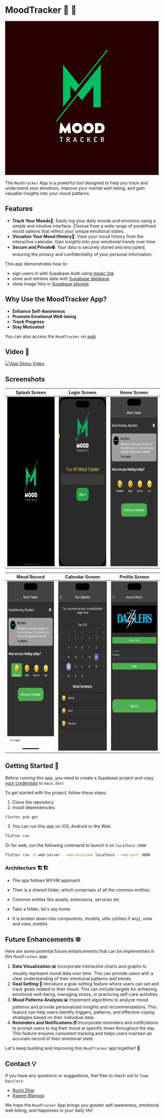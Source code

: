 # MoodTracker 📖 🎯

[![Banner Image](./screenshots/logo.png)](https://moodtracker.flatteredwithflutter.com/)

The `MoodTracker` App is a powerful tool designed to help you track and understand your emotions, improve your mental well-being, and gain valuable insights into your mood patterns.

## Features

- **Track Your Moods📝**: Easily log your daily moods and emotions using a simple and intuitive interface. Choose from a wide range of predefined mood options that reflect your unique emotional states.
- **Visualize Your Mood History📅**: View your mood history from the interactive calendar. Gain insights into your emotional trends over time.
- **Secure and Private🔒**: Your data is securely stored and encrypted, ensuring the privacy and confidentiality of your personal information.

This app demonstrates how to:

- sign users in with Supabase Auth using [magic link](https://supabase.io/docs/reference/dart/auth-signin#sign-in-with-magic-link)
- store and retrieve data with [Supabase database](https://supabase.io/docs/guides/database)
- store image files in [Supabase storage](https://supabase.io/docs/guides/storage)

## Why Use the MoodTracker App?

- **Enhance Self-Awareness**
- **Promote Emotional Well-being**
- **Track Progress**
- **Stay Motivated**

You can also access the `MoodTracker` on [web](https://moodtracker.flatteredwithflutter.com/)

## Video 🎥

[![App Demo Video](https://img.youtube.com/vi/63vYleEf9vw/0.jpg)](https://www.youtube.com/watch?v=63vYleEf9vw)

## Screenshots

| Splash Screen                                                          | Login Screen                                                          | Home Screen                                                          |
| ---------------------------------------------------------------------- | --------------------------------------------------------------------- | -------------------------------------------------------------------- |
| <img src="./screenshots/ss-splash.png" height="550" alt="Screenshot"/> | <img src="./screenshots/ss-login.png" height="550" alt="Screenshot"/> | <img src="./screenshots/ss-home.png" height="550" alt="Screenshot"/> |

| Mood Record                                                                 | Calendar Screen                                                          | Profile Screen                                                          |
| --------------------------------------------------------------------------- | ------------------------------------------------------------------------ | ----------------------------------------------------------------------- |
| <img src="./screenshots/ss-mood-logged.png" height="550" alt="Screenshot"/> | <img src="./screenshots/ss-calendar.png" height="550" alt="Screenshot"/> | <img src="./screenshots/ss-profile.png" height="550" alt="Screenshot"/> |

## Getting Started 🚀

Before running this app, you need to create a Supabase project and copy [your credentials](https://supabase.io/docs/guides/with-flutter#get-the-api-keys) to `main.dart`

To get started with the project, follow these steps:

1. Clone the repository
2. Install dependencies:

```bash
flutter pub get
```

3. You can run this app on iOS, Android or the Web.

```bash
flutter run
```

Or for web, run the following command to launch it on `localhost:3000`

```bash
flutter run -d web-server --web-hostname localhost --web-port 3000
```

### Architecture 🏗🏗

- The app follows MVVM approach
- Their is a shared folder, which comprises of all the common entities.
- Common entites like assets, extensions, services etc

- Take a folder, let's say home
- It is broken down into components, models, utils (utilties if any), view and view_models

## Future Enhancements 🌐

Here are some potential future enhancements that can be implemented in this `MoodTracker` app:

1. **Data Visualization:📊** Incorporate interactive charts and graphs to visually represent mood data over time. This can provide users with a clear understanding of their emotional patterns and trends.
2. **Goal Setting:🎯** Introduce a goal-setting feature where users can set and track goals related to their mood. This can include targets for achieving emotional well-being, managing stress, or practicing self-care activities.
3. **Mood Patterns Analysis:📊** Implement algorithms to analyze mood patterns and provide personalized insights and recommendations. This feature can help users identify triggers, patterns, and effective coping strategies based on their individual data.
4. **Reminders and Notifications:⏰** Incorporate reminders and notifications to prompt users to log their mood at specific times throughout the day. This feature ensures consistent tracking and helps users maintain an accurate record of their emotional state.

Let's keep building and improving this `MoodTracker` app together! 🚀

## Contact 💡

If you have any questions or suggestions, feel free to reach out to `Team Dazzlers`:

- [Ruchi Dhar](https://twitter.com/ruchidhar007)
- [Aseem Wangoo](https://twitter.com/aseemwangoo)

We hope the `MoodTracker` App brings you greater self-awareness, emotional well-being, and happiness in your daily life!
